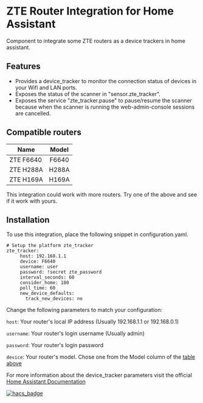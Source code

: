 # ZTE Router Integration for Home Assistant 
Component to integrate some ZTE routers as a device trackers in home assistant.

## Features
- Provides a device_tracker to monitor the connection status of devices in your Wifi and LAN ports.
- Exposes the status of the scanner in "sensor.zte_tracker".
- Exposes the service "zte_tracker.pause" to pause/resume the scanner because when the scanner is running the web-admin-console sessions are cancelled.

## Compatible routers
|   Name         | Model           | 
| -------------  |:-------------:  | 
| ZTE F6640      | F6640           |   
| ZTE H288A      | H288A           | 
| ZTE H169A      | H169A           |  

This integration could work with more routers. Try one of the above and see if it work with yours.

## Installation

To use this integration, place the following snippet in configuration.yaml. 


```
# Setup the platform zte_tracker
zte_tracker:
     host: 192.168.1.1
     device: F6640
     username: user
     password: !secret zte_password
     interval_seconds: 60
     consider_home: 180
     poll_time: 60
     new_device_defaults:
       track_new_devices: no
```
Change the following parameters to match your configuration:

`host`: Your router's local IP address (Usually 192.168.1.1 or 192.168.0.1)

`username`: Your router's login username (Usually admin)

`password`: Your router's login password 

`device`: Your router's model. Chose one from the Model column of the [table above](#compatible-routers) 


For more information about the device_tracker parameters visit the official [Home Assistant Documentation](https://www.home-assistant.io/integrations/device_tracker/)


[![hacs_badge](https://img.shields.io/badge/HACS-Custom-41BDF5.svg?style=for-the-badge)](https://github.com/hacs/integration)
